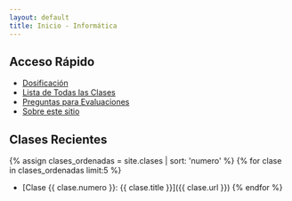 ```yaml
---
layout: default
title: Inicio - Informática
---
```


## Acceso Rápido

* [Dosificación](/dosificacion.html)
* [Lista de Todas las Clases](/clases.html)
* [Preguntas para Evaluaciones](/preguntas-evaluaciones.html)
* [Sobre este sitio](/about.html)

## Clases Recientes

{% assign clases_ordenadas = site.clases | sort: 'numero' %}
{% for clase in clases_ordenadas limit:5 %}
* [Clase {{ clase.numero }}: {{ clase.title }}]({{ clase.url }})
{% endfor %}